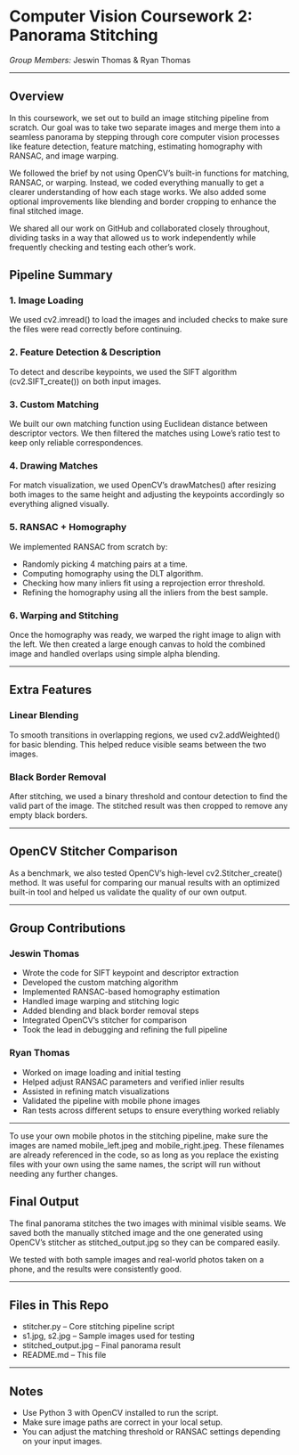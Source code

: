 # Computer Vision Coursework 2: Panorama Stitching

*Group Members:* Jeswin Thomas & Ryan Thomas

---

## Overview

In this coursework, we set out to build an image stitching pipeline from scratch. Our goal was to take two separate images and merge them into a seamless panorama by stepping through core computer vision processes like feature detection, feature matching, estimating homography with RANSAC, and image warping.

We followed the brief by not using OpenCV’s built-in functions for matching, RANSAC, or warping. Instead, we coded everything manually to get a clearer understanding of how each stage works. We also added some optional improvements like blending and border cropping to enhance the final stitched image.

We shared all our work on GitHub and collaborated closely throughout, dividing tasks in a way that allowed us to work independently while frequently checking and testing each other’s work.

## Pipeline Summary

### 1. Image Loading

We used cv2.imread() to load the images and included checks to make sure the files were read correctly before continuing.

### 2. Feature Detection & Description

To detect and describe keypoints, we used the SIFT algorithm (cv2.SIFT_create()) on both input images.

### 3. Custom Matching

We built our own matching function using Euclidean distance between descriptor vectors. We then filtered the matches using Lowe’s ratio test to keep only reliable correspondences.

### 4. Drawing Matches

For match visualization, we used OpenCV’s drawMatches() after resizing both images to the same height and adjusting the keypoints accordingly so everything aligned visually.

### 5. RANSAC + Homography

We implemented RANSAC from scratch by:

* Randomly picking 4 matching pairs at a time.
* Computing homography using the DLT algorithm.
* Checking how many inliers fit using a reprojection error threshold.
* Refining the homography using all the inliers from the best sample.

### 6. Warping and Stitching

Once the homography was ready, we warped the right image to align with the left. We then created a large enough canvas to hold the combined image and handled overlaps using simple alpha blending.

---

## Extra Features

### Linear Blending

To smooth transitions in overlapping regions, we used cv2.addWeighted() for basic blending. This helped reduce visible seams between the two images.

### Black Border Removal

After stitching, we used a binary threshold and contour detection to find the valid part of the image. The stitched result was then cropped to remove any empty black borders.

---

## OpenCV Stitcher Comparison

As a benchmark, we also tested OpenCV’s high-level cv2.Stitcher_create() method. It was useful for comparing our manual results with an optimized built-in tool and helped us validate the quality of our own output.

---

## Group Contributions

### Jeswin Thomas

* Wrote the code for SIFT keypoint and descriptor extraction
* Developed the custom matching algorithm
* Implemented RANSAC-based homography estimation
* Handled image warping and stitching logic
* Added blending and black border removal steps
* Integrated OpenCV’s stitcher for comparison
* Took the lead in debugging and refining the full pipeline

### Ryan Thomas

* Worked on image loading and initial testing
* Helped adjust RANSAC parameters and verified inlier results
* Assisted in refining match visualizations
* Validated the pipeline with mobile phone images
* Ran tests across different setups to ensure everything worked reliably

---
To use your own mobile photos in the stitching pipeline, make sure the images are named mobile_left.jpeg and mobile_right.jpeg. These filenames are already referenced in the code, so as long as you replace the existing files with your own using the same names, the script will run without needing any further changes.
## Final Output

The final panorama stitches the two images with minimal visible seams. We saved both the manually stitched image and the one generated using OpenCV’s stitcher as stitched_output.jpg so they can be compared easily.

We tested with both sample images and real-world photos taken on a phone, and the results were consistently good.

---

## Files in This Repo

* stitcher.py – Core stitching pipeline script
* s1.jpg, s2.jpg – Sample images used for testing
* stitched_output.jpg – Final panorama result
* README.md – This file

---

## Notes

* Use Python 3 with OpenCV installed to run the script.
* Make sure image paths are correct in your local setup.
* You can adjust the matching threshold or RANSAC settings depending on your input images.
